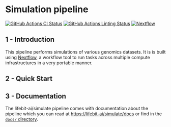 # Simulation pipeline

[![GitHub Actions CI Status](https://github.com/lifebit-ai/simulate/workflows/nf-core%20CI/badge.svg)](https://github.com/lifebit-ai/simulate/actions)
[![GitHub Actions Linting Status](https://github.com/lifebit-ai/simulate/workflows/nf-core%20linting/badge.svg)](https://github.com/lifebit-ai/simulate/actions)
[![Nextflow](https://img.shields.io/badge/nextflow-%E2%89%A519.10.0-brightgreen.svg)](https://www.nextflow.io/)

## 1 - Introduction

This pipeline performs simulations of various genomics datasets. It is is built using [Nextflow](https://www.nextflow.io), a workflow tool to run tasks across multiple compute infrastructures in a very portable manner.

## 2 - Quick Start



## 3 - Documentation

The lifebit-ai/simulate pipeline comes with documentation about the pipeline which you can read at [https://lifebit-ai/simulate/docs](https://lifebit-ai/simulate/docs) or find in the [`docs/` directory](docs).


